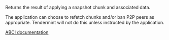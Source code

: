 Returns the result of applying a snapshot chunk and associated data.

The application can choose to refetch chunks and/or ban P2P peers as
appropriate. Tendermint will not do this unless instructed by the
application.

[ABCI documentation](https://docs.tendermint.com/master/spec/abci/abci.html#applysnapshotchunk)